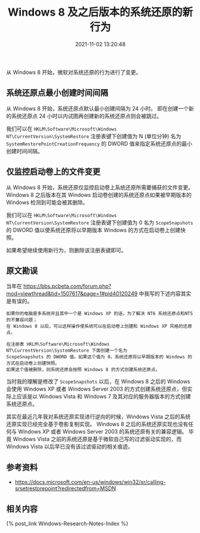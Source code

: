﻿---
title: Windows 8 及之后版本的系统还原的新行为
date: 2021-11-02 13:20:48
categories:
- [技术, Windows, Windows 研究笔记, 系统还原]
tags:
- 技术
- Windows
- Windows 研究笔记
- 系统还原
---

从 Windows 8 开始，微软对系统还原的行为进行了变更。

## 系统还原点最小创建时间间隔

从 Windows 8 开始，系统还原点默认最小创建间隔为 24 小时。
即在创建一个新的系统还原点 24 小时以内试图再创建新的系统还原点则会被跳过。

我们可以在 `HKLM\Software\Microsoft\Windows NT\CurrentVersion\SystemRestore` 注册表键下创建值为 N 
(单位分钟) 名为 `SystemRestorePointCreationFrequency` 的 DWORD 值来指定系统还原点的最小创建时间间隔。

## 仅监控启动卷上的文件变更

从 Windows 8 开始，系统还原仅监控启动卷上系统还原所需要捕获的文件变更。
Windows 8 之后版本在其 Windows 启动卷创建的系统还原点如果被早期版本的 Windows 检测到可能会被其删除。

我们可以在 `HKLM\Software\Microsoft\Windows NT\CurrentVersion\SystemRestore` 注册表键下创建值为 0 
名为 `ScopeSnapshots` 的 DWORD 值以使系统还原将以早期版本 Windows 的方式在启动卷上创建快照。

如果希望继续使用新行为，则删除该注册表键即可。

## 原文勘误

当年在 https://bbs.pcbeta.com/forum.php?mod=viewthread&tid=1507617&page=1#pid40120249 
中我写的下述内容其实是有误的。


```
如果你的电脑是多系统并且其中一个是 Windows XP 的话，为了解决 NT6 系统还原点和NT5的不兼容问题；
在 Windows 8 以后，可以这样操作使系统可以在启动卷上创建和 Windows XP 风格的还原点。

在注册表 HKLM\Software\Microsoft\Windows NT\CurrentVersion\SystemRestore 下面创建一个名为
ScopeSnapshots 的 DWORD 值。如果这个值为 0，系统还原将以早期版本的 Windows 的方式在启动卷上创建快照。
如果这个值被删除，则系统还原会按照 Windows 8 的方式创建系统还原点。
```

当时我的理解是修改了 `ScopeSnapshots` 以后，在 Windows 8 之后的 Windows 会使用 Windows XP 
或者 Windows Server 2003 的方式创建系统还原点，但实际上应该是以 Windows Vista 和 Windows 7 
及其对应的服务器版本的方式创建系统还原点。

其实在最近几年我对系统还原实现进行逆向的时候，Windows Vista 之后的系统还原实现已经完全基于卷影复制实现。
Windows 8 之后的系统还原实现也没有任何与 Windows XP 或者 Windows Server 2003 的系统还原有关的兼容逻辑。
毕竟 Windows Vista 之前的系统还原是基于微软自己写的过滤驱动实现的，而 Windows Vista 以后早已没有该过滤驱动的相关痕迹。

## 参考资料

- https://docs.microsoft.com/en-us/windows/win32/sr/calling-srsetrestorepoint?redirectedfrom=MSDN

## 相关内容

{% post_link Windows-Research-Notes-Index %}

